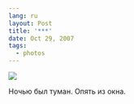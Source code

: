 ```yaml
---
lang: ru
layout: Post
title: '***'
date: Oct 29, 2007
tags:
  - photos
---
```


![](/images/blog/sapegin-artem-20d-2007-10-28-448-4884.jpg)

Ночью был туман. Опять из окна.
